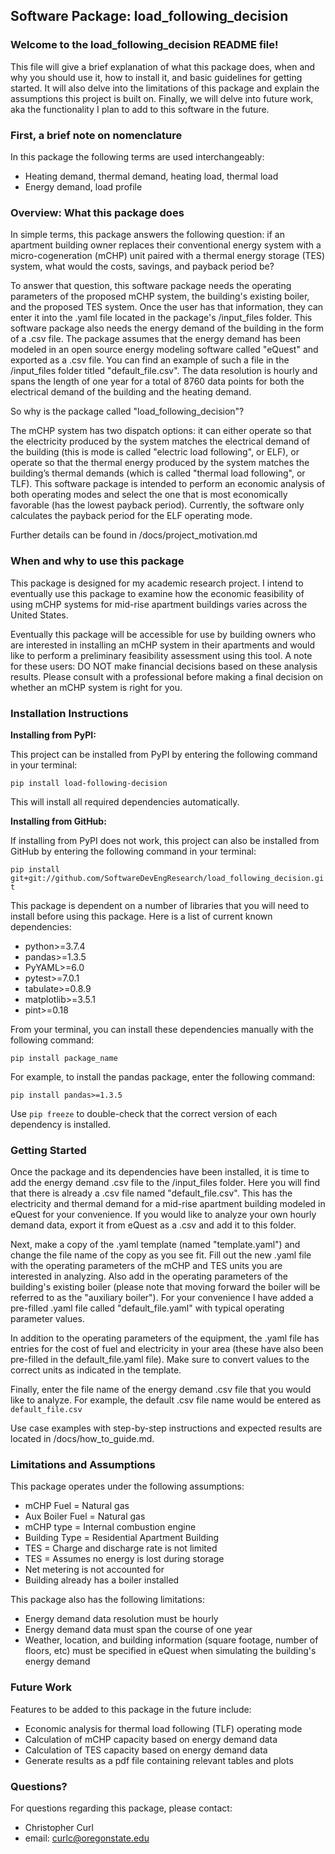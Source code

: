 ## Software Package: load_following_decision

### Welcome to the load_following_decision README file! 

This file will give a brief explanation of what this package does, 
when and why you should use it, how to install it, and basic 
guidelines for getting started. It will also delve into the 
limitations of this package and explain the assumptions this 
project is built on. Finally, we will delve into future work, 
aka the functionality I plan to add to this software in the 
future.

### First, a brief note on nomenclature

In this package the following terms are used interchangeably:

- Heating demand, thermal demand, heating load, thermal load
- Energy demand, load profile

### Overview: What this package does

In simple terms, this package answers the following question: if
an apartment building owner replaces their conventional energy
system with a micro-cogeneration (mCHP) unit paired with a thermal energy
storage (TES) system, what would the costs, savings, and payback period
be?

To answer that question, this software package needs the operating
parameters of the proposed mCHP system, the building's existing 
boiler, and the proposed TES system. Once the user has that 
information, they can enter it into the .yaml file located in the 
package's /input_files folder. This software package also needs 
the energy demand of the building in the form of a .csv file.
The package assumes that the energy demand has been modeled in an 
open source energy modeling software called "eQuest" and exported
as a .csv file. You can find an example of such a file in the 
/input_files folder titled "default_file.csv". The data resolution
is hourly and spans the length of one year for a total of 8760
data points for both the electrical demand of the building and the
heating demand.

So why is the package called "load_following_decision"?

The mCHP system has two dispatch options: it can either operate 
so that the electricity produced by the system matches the 
electrical demand of the building (this is mode is called "electric
load following", or ELF), or operate so that the thermal energy 
produced by the system matches the building’s thermal demands 
(which is called "thermal load following", or TLF). This software 
package is intended to perform an economic analysis of both operating
modes and select the one that is most economically favorable (has
the lowest payback period). Currently, the software only calculates
the payback period for the ELF operating mode.

Further details can be found in /docs/project_motivation.md

### When and why to use this package

This package is designed for my academic research project. I intend
to eventually use this package to examine how the economic 
feasibility of using mCHP systems for mid-rise apartment buildings
varies across the United States.

Eventually this package will be accessible for use by building owners
who are interested in installing an mCHP system in their apartments
and would like to perform a preliminary feasibility assessment 
using this tool. A note for these users: DO NOT make financial
decisions based on these analysis results. Please consult with
a professional before making a final decision on whether an mCHP 
system is right for you.

### Installation Instructions

**Installing from PyPI:**

This project can be installed from PyPI by entering the following 
command in your terminal:

`pip install load-following-decision`

This will install all required dependencies automatically.

**Installing from GitHub:**

If installing from PyPI does not work, this project can also be 
installed from GitHub by entering the following command in your 
terminal:

`pip install git+git://github.com/SoftwareDevEngResearch/load_following_decision.git`

This package is dependent on a number of libraries that you 
will need to install before using this package. Here is a list 
of current known dependencies:

- python>=3.7.4
- pandas>=1.3.5
- PyYAML>=6.0
- pytest>=7.0.1
- tabulate>=0.8.9
- matplotlib>=3.5.1
- pint>=0.18

From your terminal, you can install these dependencies manually 
with the following command:

`pip install package_name`

For example, to install the pandas package, enter the following 
command:

`pip install pandas>=1.3.5`

Use `pip freeze` to double-check that the correct version of each
dependency is installed.

### Getting Started

Once the package and its dependencies have been installed, it is
time to add the energy demand .csv file to the /input_files
folder. Here you will find that there is already a .csv file
named "default_file.csv". This has the electricity and thermal
demand for a mid-rise apartment building modeled in eQuest for
your convenience. If you would like to analyze your own hourly 
demand data, export it from eQuest as a .csv and add it to this 
folder.

Next, make a copy of the .yaml template (named "template.yaml")
and change the file name of the copy as you see fit. Fill out 
the new .yaml file with the operating parameters of the mCHP 
and TES units you are interested in analyzing. Also add in the 
operating parameters of the building's existing boiler (please 
note that moving forward the boiler will be referred to as the 
"auxiliary boiler"). For your convenience I have added a 
pre-filled .yaml file called "default_file.yaml" with typical 
operating parameter values.

In addition to the operating parameters of the equipment, the
.yaml file has entries for the cost of fuel and electricity
in your area (these have also been pre-filled in the 
default_file.yaml file). Make sure to convert values to the correct
units as indicated in the template.

Finally, enter the file name of the energy demand .csv file that
you would like to analyze. For example, the default .csv file
name would be entered as `default_file.csv`

Use case examples with step-by-step instructions and expected
results are located in /docs/how_to_guide.md.

### Limitations and Assumptions

This package operates under the following assumptions:

- mCHP Fuel = Natural gas
- Aux Boiler Fuel = Natural gas
- mCHP type = Internal combustion engine
- Building Type = Residential Apartment Building
- TES = Charge and discharge rate is not limited
- TES = Assumes no energy is lost during storage
- Net metering is not accounted for
- Building already has a boiler installed

This package also has the following limitations:

- Energy demand data resolution must be hourly
- Energy demand data must span the course of one year
- Weather, location, and building information (square footage, number of floors, etc) must be specified in eQuest when simulating the building's energy demand

### Future Work

Features to be added to this package in the future include:

- Economic analysis for thermal load following (TLF) operating mode
- Calculation of mCHP capacity based on energy demand data
- Calculation of TES capacity based on energy demand data
- Generate results as a pdf file containing relevant tables and plots

### Questions?

For questions regarding this package, please contact:

- Christopher Curl
- email: curlc@oregonstate.edu